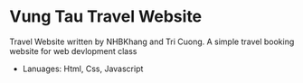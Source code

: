 # Vung Tau Travel Website

Travel Website written by NHBKhang and Tri Cuong. A simple travel booking website for web devlopment class

* Lanuages: Html, Css, Javascript
